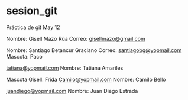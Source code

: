 # sesion_git
Práctica de git May 12

Nombre: Gisell Mazo Rúa
Correo: gisellmazo@gmail.com

Nombre: Santiago Betancur Graciano
Correo: santiagobg@yopmail.com
Mascota: Paco

tatiana@yopmail.com Nombre: Tatiana Amariles

Mascota Gisell: Frida
Camilo@yopmail.com Nombre: Camilo Bello

juandiego@yopmail.com Nombre: Juan Diego Estrada


